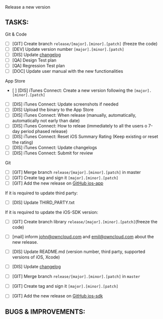 <!--
This is the template to release a new version on the App Store
-->

Release a new version
## TASKS:

Git & Code

- [ ] [GIT] Create branch `release/[major].[minor].[patch]` (freeze the code)
- [ ] [DEV] Update version number `[major].[minor].[patch]`
- [ ] [DIS] Update [changelog](https://github.com/owncloud/ios-app/blob/master/CHANGELOG.md)
- [ ] [QA] Design Test plan
- [ ] [QA] Regression Test plan
- [ ] [DOC] Update user manual with the new functionalities

App Store

- [ ] [DIS] iTunes Connect: Create a new version following the `[major].[minor].[patch]`
- [ ] [DIS] iTunes Connect: Update screenshots if needed
- [ ] [DIS] Upload the binary to the App Store
- [ ] [DIS] iTunes Connect: When release (manually, automatically, automatically not early than date)
- [ ] [DIS] iTunes Connect: How to releae (immediately to all the users o 7-day period phased release)
- [ ] [DIS] iTunes Connect: Reset iOS Summary Rating (Keep existing or reset the rating)
- [ ] [DIS] iTunes Connect: Update changelogs
- [ ] [DIS] iTunes Connect: Submit for review

Git

- [ ] [GIT] Merge branch `release/[major].[minor].[patch]` in master
- [ ] [GIT] Create tag and sign it `[major].[minor].[patch]`
- [ ] [GIT] Add the new release on [GitHub ios-app](https://github.com/owncloud/ios-app/releases)

If it is required to update third party:

- [ ] [DIS] Update THIRD_PARTY.txt

If it is required to update the iOS-SDK version:

- [ ] [GIT] Create branch library `release/[major].[minor].[patch]`(freeze the code) 
- [ ] [mail] inform john@owncloud.com and emil@owncloud.com about the new release.
- [ ] [DIS] Update README.md (version number, third party, supported versions of iOS, Xcode)
- [ ] [DIS] Update [changelog](https://github.com/owncloud/ios-sdk/blob/master/CHANGELOG.md)
- [ ] [GIT] Merge branch `release/[major].[minor].[patch]` in `master`
- [ ] [GIT] Create tag and sign it `[major].[minor].[patch]`
- [ ] [GIT] Add the new release on [GitHub ios-sdk](https://github.com/owncloud/ios-sdk/releases)


## BUGS & IMPROVEMENTS:

